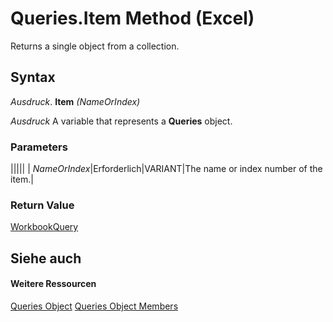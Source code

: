 
# Queries.Item Method (Excel)

Returns a single object from a collection.


## Syntax

 _Ausdruck_. **Item** _(NameOrIndex)_

 _Ausdruck_ A variable that represents a **Queries** object.


### Parameters



|||||
| _NameOrIndex_|Erforderlich|VARIANT|The name or index number of the item.|

### Return Value

[WorkbookQuery](2a27186f-5e02-f026-bee2-b4c7aa852711.md)


## Siehe auch


#### Weitere Ressourcen


[Queries Object](3c16b2f6-8189-352a-4c4e-513bdb9c01d5.md)
[Queries Object Members](http://msdn.microsoft.com/library/115ddd43-ee03-f057-60a0-58841af95957%28Office.15%29.aspx)